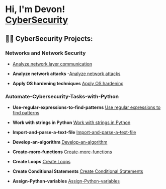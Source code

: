 <h1>Hi, I'm Devon! <br/><a href="https://github.com/BluuChipp/DevonCyberAnalyst-/edit/main/README.md">CyberSecurity</a> 
<h2>👨‍💻 CyberSecurity Projects:</h2>

### Networks and Network Security

  - [Analyze network layer communication](https://github.com/BluuChipp/-Analyze-network-layer-communication.git)

- <b>Analyze network attacks</b>
  -[Analyze network attacks](https://github.com/BluuChipp/Analyze-network-attacks.git)

- <b>Apply OS hardening techniques</b>
  [Apply OS hardening](https://github.com/BluuChipp/Analyze-network-attacks.git)

### Automate-Cybersecurity-Tasks-with-Python

- <b>Use-regular-expressions-to-find-patterns</b>
  [Use regular expressions to find patterns](https://github.com/BluuChipp/Use-regular-expressions-to-find-patterns.git)
  
- <b>Work with strings in Python</b>
  [Work with strings in Python](https://github.com/BluuChipp/Work-with-strings-in-Python.git)
  
- <b>Import-and-parse-a-text-file</b>
  [Import-and-parse-a-text-file](https://github.com/BluuChipp/Import-and-parse-a-text-file.git)

- <b>Develop-an-algorithm</b>
  [Develop-an-algorithm](https://github.com/BluuChipp/Develop-an-algorithm.git)

- <b>Create-more-functions</b>
  [Create-more-functions](https://github.com/BluuChipp/Create-more-functions.git)

- <b>Create Loops</b>
[Create Loops](https://github.com/BluuChipp/Create-Loops.git)


- <b>Create Conditional Statements</b>
[Create Conditional Statements](https://github.com/BluuChipp/Create-Conditional-Statements.git)  

- <b>Assign-Python-variables</b>
[Assign-Python-variables](https://github.com/BluuChipp/Assign-Python-variables.git)  
